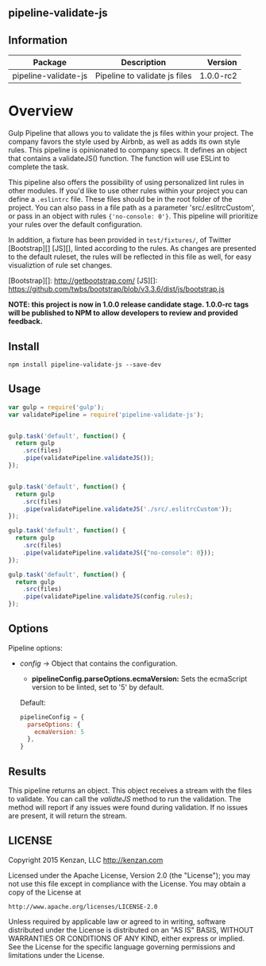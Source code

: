 ## pipeline-validate-js


## Information

| Package       | Description   | Version|
| ------------- |:-------------:| -----:|
| pipeline-validate-js| Pipeline to validate js files | 1.0.0-rc2 |

# Overview

Gulp Pipeline that allows you to validate the js files within your project. The company favors the style used by Airbnb, 
as well as adds its own style rules. This pipeline is opinionated to company specs. It defines an object that contains a 
validateJS() function. The function will use ESLint to complete the task.

This pipeline also offers the possibility of using personalized lint rules in other modules. If you'd like to use other 
rules within your project you can define a `.eslintrc` file. These files should be in the root folder of the project. 
You can also pass in a file path as a parameter 'src/.eslitrcCustom', or pass in an object with rules 
`{'no-console: 0'}`. This pipeline will prioritize your rules over the default configuration.

In addition, a fixture has been provided in `test/fixtures/`, of Twitter [Bootstrap][] [JS][], linted according to the rules.
As changes are presented to the default ruleset, the rules will be reflected in this file as well, for easy 
visualiztion of rule set changes.

[Bootstrap][]: http://getbootstrap.com/
[JS][]: https://github.com/twbs/bootstrap/blob/v3.3.6/dist/js/bootstrap.js

**NOTE: this project is now in 1.0.0 release candidate stage.  1.0.0-rc tags will be published to NPM to allow 
developers to review and provided feedback.**

## Install

`npm install pipeline-validate-js --save-dev`

## Usage
```javascript
var gulp = require('gulp');
var validatePipeline = require('pipeline-validate-js');


gulp.task('default', function() {
  return gulp
    .src(files)
    .pipe(validatePipeline.validateJS());
});


gulp.task('default', function() {
  return gulp
    .src(files)
    .pipe(validatePipeline.validateJS('./src/.eslitrcCustom'));
});

gulp.task('default', function() {
  return gulp
    .src(files)
    .pipe(validatePipeline.validateJS({"no-console": 0}));
});

gulp.task('default', function() {
  return gulp
    .src(files)
    .pipe(validatePipeline.validateJS(config.rules);
});
```

## Options

Pipeline options:
* _config_ -> Object that contains the configuration.

    + __pipelineConfig.parseOptions.ecmaVersion:__ Sets the ecmaScript version to be linted, set to '5' by default.


  Default:
  ```javascript
  pipelineConfig = {
    parseOptions: {
      ecmaVersion: 5
    },
  }
  ```  

## Results

This pipeline returns an object. This object receives a stream with the files to validate. You can call the _validteJS_ 
method to run the validation. The method will report if any issues were found during validation. If no issues are 
present, it will return the stream.

## LICENSE
Copyright 2015 Kenzan, LLC <http://kenzan.com>

Licensed under the Apache License, Version 2.0 (the "License");
you may not use this file except in compliance with the License.
You may obtain a copy of the License at

    http://www.apache.org/licenses/LICENSE-2.0

Unless required by applicable law or agreed to in writing, software
distributed under the License is distributed on an "AS IS" BASIS,
WITHOUT WARRANTIES OR CONDITIONS OF ANY KIND, either express or implied.
See the License for the specific language governing permissions and
limitations under the License.